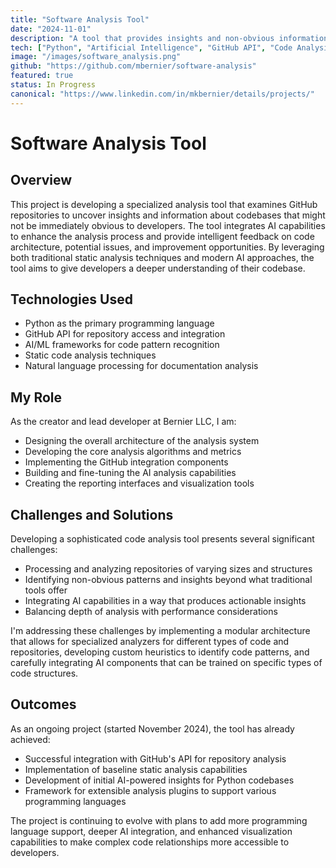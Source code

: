 ```yaml
---
title: "Software Analysis Tool"
date: "2024-11-01"
description: "A tool that provides insights and non-obvious information about GitHub repositories, integrating AI for deeper code analysis."
tech: ["Python", "Artificial Intelligence", "GitHub API", "Code Analysis"]
image: "/images/software_analysis.png"
github: "https://github.com/mbernier/software-analysis"
featured: true
status: In Progress
canonical: "https://www.linkedin.com/in/mkbernier/details/projects/"
---
```


# Software Analysis Tool

## Overview

This project is developing a specialized analysis tool that examines GitHub repositories to uncover insights and information about codebases that might not be immediately obvious to developers. The tool integrates AI capabilities to enhance the analysis process and provide intelligent feedback on code architecture, potential issues, and improvement opportunities. By leveraging both traditional static analysis techniques and modern AI approaches, the tool aims to give developers a deeper understanding of their codebase.

## Technologies Used

- Python as the primary programming language
- GitHub API for repository access and integration
- AI/ML frameworks for code pattern recognition
- Static code analysis techniques
- Natural language processing for documentation analysis

## My Role

As the creator and lead developer at Bernier LLC, I am:
- Designing the overall architecture of the analysis system
- Developing the core analysis algorithms and metrics
- Implementing the GitHub integration components
- Building and fine-tuning the AI analysis capabilities
- Creating the reporting interfaces and visualization tools

## Challenges and Solutions

Developing a sophisticated code analysis tool presents several significant challenges:
- Processing and analyzing repositories of varying sizes and structures
- Identifying non-obvious patterns and insights beyond what traditional tools offer
- Integrating AI capabilities in a way that produces actionable insights
- Balancing depth of analysis with performance considerations

I'm addressing these challenges by implementing a modular architecture that allows for specialized analyzers for different types of code and repositories, developing custom heuristics to identify code patterns, and carefully integrating AI components that can be trained on specific types of code structures.

## Outcomes

As an ongoing project (started November 2024), the tool has already achieved:
- Successful integration with GitHub's API for repository analysis
- Implementation of baseline static analysis capabilities
- Development of initial AI-powered insights for Python codebases
- Framework for extensible analysis plugins to support various programming languages

The project is continuing to evolve with plans to add more programming language support, deeper AI integration, and enhanced visualization capabilities to make complex code relationships more accessible to developers. 